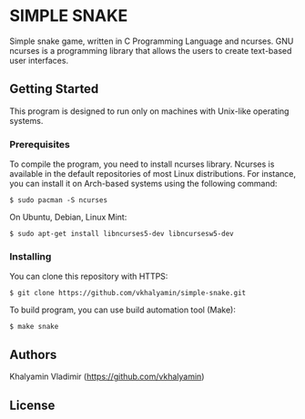 # SIMPLE SNAKE

Simple snake game, written in C Programming Language and ncurses. GNU ncurses is a programming library that allows the users to create text-based user interfaces.

## Getting Started

This program is designed to run only on machines with Unix-like operating systems.

### Prerequisites

To compile the program, you need to install ncurses library. Ncurses is available in the default repositories of most Linux distributions. For instance, you can install it on Arch-based systems using the following command:

```
$ sudo pacman -S ncurses
```

On Ubuntu, Debian, Linux Mint:

```
$ sudo apt-get install libncurses5-dev libncursesw5-dev
```

### Installing

You can clone this repository with HTTPS:
```
$ git clone https://github.com/vkhalyamin/simple-snake.git
```

To build program, you can use build automation tool (Make):
```
$ make snake
```

## Authors

Khalyamin Vladimir (https://github.com/vkhalyamin)

## License

